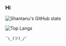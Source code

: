 ### Hi
![Shantanu's GitHub stats](https://github-readme-stats.vercel.app/api?username=ShanTen&theme=solarized-dark&show_icons=true&hide_rank=true])


![Top Langs](https://github-readme-stats.vercel.app/api/top-langs/?username=ShanTen&theme=dark&layout=compact)

`¯\_(ツ)_/¯`

